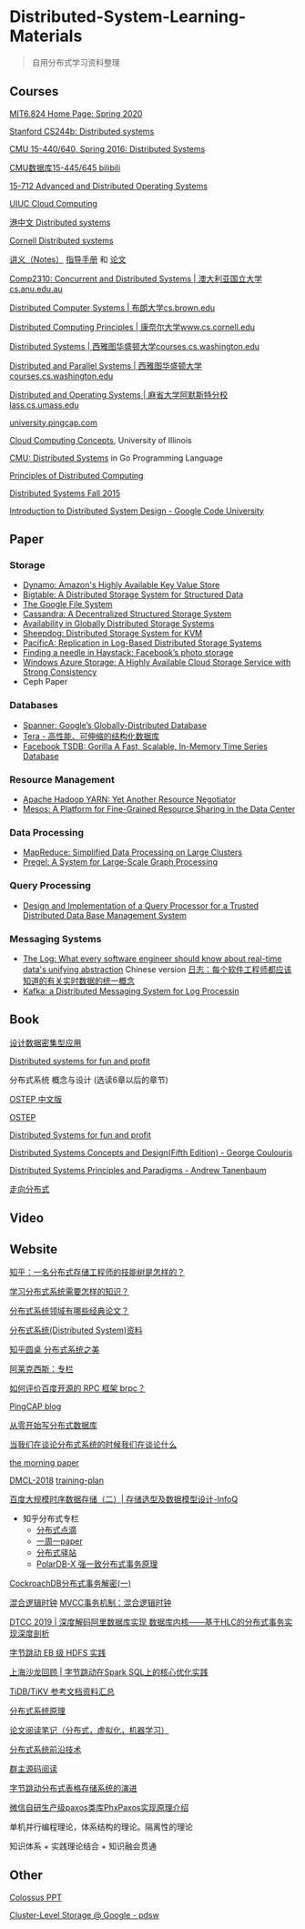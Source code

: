 # Distributed-System-Learning-Materials

> 自用分布式学习资料整理

## Courses

[MIT6.824 Home Page: Spring 2020](https://pdos.csail.mit.edu/6.824/)

[Stanford CS244b: Distributed systems](http://www.scs.stanford.edu/14au-cs244b/)

[CMU 15-440/640, Spring 2016: Distributed Systems](http://www.andrew.cmu.edu/course/15-440/)

[ CMU数据库15-445/645 bilibili](https://www.bilibili.com/video/av85655193)

[15-712 Advanced and Distributed Operating Systems](http://www.cs.cmu.edu/afs/cs.cmu.edu/academic/class/15712-s12/www/)

[UIUC Cloud Computing](https://www.coursera.org/specializations/cloud-computing)

[港中文 Distributed systems](https://www.bilibili.com/video/BV1L741157c9?from=search&seid=6890255481043111568)

[Cornell Distributed systems](http://www.cs.cornell.edu/courses/cs5414/2018fa/)

[讲义（Notes）](https://lass.cs.umass.edu/~shenoy/courses/spring19/lectures.html) [指导手册](https://courses.cs.washington.edu/courses/csep552/18wi/papers/google-intro.pdf) 和 [论文](https://www.cs.cornell.edu/courses/cs5414/2017fa/papers/p549-halpern.pdf) 

[Comp2310: Concurrent and Distributed Systems | 澳大利亚国立大学cs.anu.edu.au](https://cs.anu.edu.au/courses/comp2310/index.html)

[Distributed Computer Systems | 布朗大学cs.brown.edu](https://cs.brown.edu/courses/cs138/s16/syllabus.html)

[Distributed Computing Principles | 康奈尔大学www.cs.cornell.edu](https://www.cs.cornell.edu/courses/cs5414/2018fa/)

[Distributed Systems | 西雅图华盛顿大学courses.cs.washington.edu](https://courses.cs.washington.edu/courses/csep552/)

[Distributed and Parallel Systems | 西雅图华盛顿大学courses.cs.washington.edu](https://courses.cs.washington.edu/courses/cse552/)

[Distributed and Operating Systems | 麻省大学阿默斯特分校lass.cs.umass.edu](http://lass.cs.umass.edu/~shenoy/courses/spring19/lectures.html)

[university.pingcap.com](https://university.pingcap.com/talent-plan/)

[Cloud Computing Concepts](https://class.coursera.org/cloudcomputing-001), University of Illinois

[CMU: Distributed Systems](http://www.cs.cmu.edu/~dga/15-440/F12/syllabus.html) in Go Programming Language

[Principles of Distributed Computing](http://dcg.ethz.ch/lectures/podc_allstars/)

[Distributed Systems Fall 2015](http://www.andrew.cmu.edu/course/95-702/)

[Introduction to Distributed System Design - Google Code University](http://www.hpcs.cs.tsukuba.ac.jp/~tatebe/lecture/h23/dsys/dsd-tutorial.html)

## Paper

### Storage

- [Dynamo: Amazon's Highly Available Key Value Store](http://bnrg.eecs.berkeley.edu/~randy/Courses/CS294.F07/Dynamo.pdf)
- [Bigtable: A Distributed Storage System for Structured Data](http://static.googleusercontent.com/media/research.google.com/en//archive/bigtable-osdi06.pdf)
- [The Google File System](http://static.googleusercontent.com/external_content/untrusted_dlcp/research.google.com/en/us/archive/gfs-sosp2003.pdf)
- [Cassandra: A Decentralized Structured Storage System](http://citeseerx.ist.psu.edu/viewdoc/download?doi=10.1.1.161.6751&rep=rep1&type=pdf)
- [Availability in Globally Distributed Storage Systems](http://static.googleusercontent.com/media/research.google.com/en/us/pubs/archive/36737.pdf)
- [Sheepdog: Distributed Storage System for KVM](https://github.com/ty4z2008/Qix/blob/master/ds.md)
- [PacificA: Replication in Log-Based Distributed Storage Systems](http://research.microsoft.com:8082/pubs/66814/tr-2008-25.pdf)
- [Finding a needle in Haystack: Facebook’s photo storage](https://www.usenix.org/legacy/event/osdi10/tech/full_papers/Beaver.pdf)
- [Windows Azure Storage: A Highly Available Cloud Storage Service with Strong Consistency](http://www-bcf.usc.edu/~minlanyu/teach/csci599-fall12/papers/11-calder.pdf)
- Ceph Paper

### Databases

- [Spanner: Google’s Globally-Distributed Database](http://static.googleusercontent.com/media/research.google.com/zh-CN//archive/spanner-osdi2012.pdf)
- [Tera - 高性能、可伸缩的结构化数据库](https://github.com/ty4z2008/Qix/blob/master/ds.md)
- [Facebook TSDB: Gorilla A Fast, Scalable, In-Memory Time Series Database](http://www.vldb.org/pvldb/vol8/p1816-teller.pdf)

### Resource Management

- [Apache Hadoop YARN: Yet Another Resource Negotiator](https://www.cse.ust.hk/~weiwa/teaching/Fall15-COMP6611B/reading_list/YARN.pdff)
- [Mesos: A Platform for Fine-Grained Resource Sharing in the Data Center](https://www.cs.berkeley.edu/~alig/papers/mesos.pdf)

### Data Processing

- [MapReduce: Simplified Data Processing on Large Clusters](https://static.googleusercontent.com/media/research.google.com/zh-CN//archive/mapreduce-osdi04.pdf)
- [Pregel: A System for Large-Scale Graph Processing](http://www.dcs.bbk.ac.uk/~dell/teaching/cc/paper/sigmod10/p135-malewicz.pdf)

### Query Processing

- [Design and Implementation of a Query Processor for a Trusted Distributed Data Base Management System](http://www.utdallas.edu/~bxt043000/Publications/Journal-Papers/DAS/J16_Design_and_Implementation_of_a_Distributed_Query_Processor.pdf)

### Messaging Systems

- [The Log: What every software engineer should know about real-time data's unifying abstraction](https://engineering.linkedin.com/distributed-systems/log-what-every-software-engineer-should-know-about-real-time-datas-unifying)
  Chinese version [日志：每个软件工程师都应该知道的有关实时数据的统一概念](http://www.oschina.net/translate/log-what-every-software-engineer-should-know-about-real-time-datas-unifying?lang=chs&page=1#)
- [Kafka: a Distributed Messaging System for Log Processin](http://notes.stephenholiday.com/Kafka.pdf)

## Book

[设计数据密集型应用](https://github.com/Vonng/ddia)

[Distributed systems for fun and profit](http://book.mixu.net/distsys/)

分布式系统 概念与设计 (选读6章以后的章节)

[OSTEP 中文版](https://github.com/remzi-arpacidusseau/ostep-translations/tree/master/chinese)

[OSTEP](http://pages.cs.wisc.edu/~remzi/OSTEP/)

[Distributed Systems for fun and profit](http://book.mixu.net/distsys/single-page.html)

[Distributed Systems Concepts and Design(Fifth Edition) - George Coulouris](https://azmuri.files.wordpress.com/2013/09/george-coulouris-distributed-systems-concepts-and-design-5th-edition.pdf)

[Distributed Systems Principles and Paradigms - Andrew Tanenbaum](http://sist.sysu.edu.cn/~wuweig/DCC/DistributedSystemsPrinciplesandParadigms(2nd%20edition)-2007-Tanenbaum.pdf)

[走向分布式](http://dcaoyuan.github.io/papers/pdfs/Scalability.pdf)



## Video



## Website

[知乎：一名分布式存储工程师的技能树是怎样的？](https://www.zhihu.com/question/43687427)

[学习分布式系统需要怎样的知识？](https://www.zhihu.com/question/23645117)

[分布式系统领域有哪些经典论文？](https://www.zhihu.com/question/30026369)

[分布式系统(Distributed System)资料](https://gist.github.com/zjhiphop/c4861a6f586e3fdb2379#file-md)

[知乎圆桌 分布式系统之美](https://www.zhihu.com/roundtable/fenbushixitongzhimei)

[阿莱克西斯：专栏](https://zhuanlan.zhihu.com/p/77677075)

[如何评价百度开源的 RPC 框架 brpc？](https://www.zhihu.com/question/65370268/answer/231801580)

[PingCAP blog](https://github.com/pingcap/blog-cn)

[从零开始写分布式数据库](https://github.com/ngaut/builddatabase)

[当我们在谈论分布式系统的时候我们在谈论什么](http://blog.ivanyang.me/distributedsystem/2016/03/06/whatwetalkaboutwhenwetalkaboutds)

[the morning paper](https://blog.acolyer.org/)

[DMCL-2018](https://github.com/CDDSCLab/DMCL-2018)  [training-plan](https://github.com/CDDSCLab/training-plan)

[百度大规模时序数据存储（二）| 存储选型及数据模型设计-InfoQ](https://www.infoq.cn/article/eELNhTBprAPEABiRfrzw)

- 知乎分布式专栏
  - [分布式点滴](https://www.zhihu.com/column/learn-distributed-system)
  - [一周一paper](https://www.zhihu.com/column/one-paper-a-week)
  - [分布式驿站](https://www.zhihu.com/column/GTDistributed)
  - [PolarDB-X 强一致分布式事务原理]()

[CockroachDB分布式事务解密(一)](http://www.cockroachchina.cn/?p=976)

[混合逻辑时钟](http://vinllen.com/hun-he-luo-ji-shi-zhong/)  [MVCC事务机制：混合逻辑时钟](http://www.nosqlnotes.com/technotes/mvcc-hybridclock/)

[DTCC 2019 | 深度解码阿里数据库实现 数据库内核——基于HLC的分布式事务实现深度剖析](https://developer.aliyun.com/article/703552)

[字节跳动 EB 级 HDFS 实践](https://mp.weixin.qq.com/s/liiplasFnFW0ezc3VWsOHA)

[上海沙龙回顾 | 字节跳动在Spark SQL上的核心优化实践](https://mp.weixin.qq.com/s/su0sMWG_CBv3hpAIXmmo6Q)

[TiDB/TiKV 参考文档资料汇总](https://github.com/pingcap/presentations/blob/master/hackathon-2019/reference-document-of-hackathon-2019.md)

[分布式系统原理](https://www.yuque.com/happyhusky/fbsxt)

[论文阅读笔记（分布式，虚拟化，机器学习）](https://github.com/dyweb/papers-notebook)

[分布式系统前沿技术](https://www.infoq.cn/theme/48)

[群主源码阅读](https://github.com/y123456yz?tab=repositories)

[字节跳动分布式表格存储系统的演进](https://www.infoq.cn/article/dg4xmee5zvyftax0pajf)

[微信自研生产级paxos类库PhxPaxos实现原理介绍](https://mp.weixin.qq.com/s?__biz=MzI4NDMyNTU2Mw==&mid=2247483695&idx=1&sn=91ea422913fc62579e020e941d1d059e&chksm=ebfc62fbdc8bebed551c2a041bb37bcaab836c4b2ca8e575d418f1e24459459c1c16faf70d06)



单机并行编程理论，体系结构的理论。隔离性的理论

知识体系 + 实践理论结合 + 知识融会贯通

## Other

[Colossus PPT](https://research.google.com/pubs/archive/44877.pdf)

[Cluster-Level Storage @ Google - pdsw](http://www.pdsw.org/pdsw-discs17/slides/PDSW-DISCS-Google-Keynote.pdf)